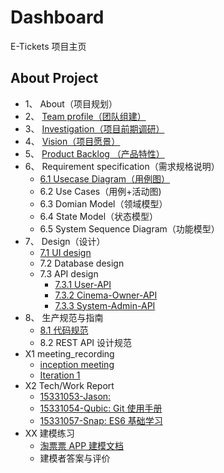 # Dashboard

E-Tickets 项目主页

## About Project

* 1、 About（项目规划）
* 2、 [Team profile（团队组建）](doc/2_team/team.md)
* 3、 [Investigation（项目前期调研）](doc/3_investigation/Investigation.md)
* 4、 [Vision（项目愿景）](doc/4_vision/vision.md)
* 5、 [Product Backlog （产品特性）](doc/5_product_backlog/product_backlog.md)
* 6、 Requirement specification（需求规格说明）
  * [6.1 Usecase Diagram（用例图）](doc/6_requirement_spec/Use-case-diagram-v1.0.md)
  * 6.2 Use Cases（用例+活动图)
  * 6.3 Domian Model（领域模型）
  * 6.4 State Model（状态模型）
  * 6.5 System Sequence Diagram（功能模型）
* 7、 Design（设计）
  * [7.1 UI design](doc/7_design/7_1_UI_design/产品原型设计说明.md)
  * 7.2 Database design
  * 7.3 API design
    * [7.3.1 User-API](https://e-tickets.github.io/Dashboard/api/api-user.html)
    * [7.3.2 Cinema-Owner-API](https://e-tickets.github.io/Dashboard/api/api-owner.html)
    * [7.3.3 System-Admin-API](https://e-tickets.github.io/Dashboard/api/api-admin.html)
* 8、 生产规范与指南
  * [8.1 代码规范](doc/8_guide/code_guide.md)
  * 8.2 REST API 设计规范
* X1 meeting_recording
  * [inception meeting](doc/X1_meeting/inception.md)
  * [Iteration 1](doc/X1_meeting/iteration_1.md)
* X2 Tech/Work Report
  * [15331053-Jason: ]()
  * [15331054-Qubic: Git 使用手册](https://qyb225.github.io/git/branch)
  * [15331057-Snap: ES6 基础学习](https://weirdsnap.github.io/htmls/blogs/007.html)
* XX 建模练习
  * [淘票票 APP 建模文档](doc/XX/taopiaopiaodoc.md)
  * 建模者答案与评价





